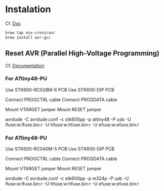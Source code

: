 # Instalation

Cf. [Doc](https://github.com/osx-cross/homebrew-avr)

```sh
brew tap osx-cross/avr
brew install avr-gcc
```

## Reset AVR (Parallel High-Voltage Programming)

Cf. [Documentation](http://ww1.microchip.com/downloads/en/devicedoc/40001904a.pdf)

### For ATtiny48-PU

Use STK600-RC028M-6 PCB
Use STK600-DIP PCB

Connect PROGCTRL cable
Connect PROGDATA cable

Mount VTARGET jumper
Mount RESET jumper

avrdude -C avrdude.conf -c stk600pp -p attiny48 -P usb -U lfuse:w:lfuse.bin:r -U hfuse:w:hfuse.bin:r -U efuse:w:efuse.bin:r


### For ATtiny48-PU

Use STK600-RC040M-5 PCB
Use STK600-DIP PCB

Connect PROGCTRL cable
Connect PROGDATA cable

Mount VTARGET jumper
Mount RESET jumper

avrdude -C avrdude.conf -c stk600pp -p m324p -P usb -U lfuse:w:lfuse.bin:r -U hfuse:w:hfuse.bin:r -U efuse:w:efuse.bin:r
